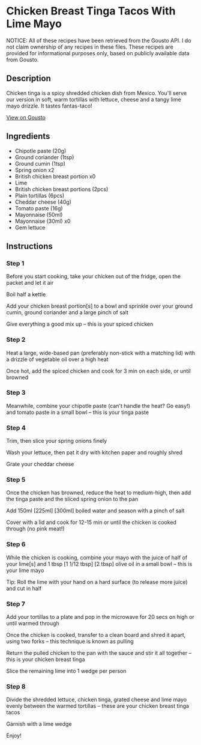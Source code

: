 # Chicken Breast Tinga Tacos With Lime Mayo

NOTICE: All of these recipes have been retrieved from the Gousto API. I do not claim ownership of any recipes in these files. These recipes are provided for informational purposes only, based on publicly available data from Gousto.

## Description

Chicken tinga is a spicy shredded chicken dish from Mexico. You'll serve our version in soft, warm tortillas with lettuce, cheese and a tangy lime mayo drizzle. It tastes fantas-taco! 

[View on Gousto](https://www.gousto.co.uk/recipes/cookbook/chicken-breast-tinga-tacos-with-lime-mayo)

## Ingredients

- Chipotle paste (20g)
- Ground coriander (1tsp)
- Ground cumin (1tsp)
- Spring onion x2
- British chicken breast portion x0
- Lime
- British chicken breast portions (2pcs)
- Plain tortillas (6pcs)
- Cheddar cheese (40g)
- Tomato paste (16g)
- Mayonnaise (50ml)
- Mayonnaise (30ml) x0
- Gem lettuce

## Instructions


### Step 1

Before you start cooking, take your chicken out of the fridge, open the packet and let it air

Boil half a kettle

Add your chicken breast portion[s] to a bowl and sprinkle over your ground cumin, ground coriander and a large pinch of salt

Give everything a good mix up – this is your spiced chicken


### Step 2

Heat a large, wide-based pan (preferably non-stick with a matching lid) with a drizzle of vegetable oil over a high heat

Once hot, add the spiced chicken and cook for 3 min on each side, or until browned


### Step 3

Meanwhile, combine your chipotle paste (can't handle the heat? Go easy!) and tomato paste in a small bowl – this is your tinga paste


### Step 4

Trim, then slice your spring onions finely

Wash your lettuce, then pat it dry with kitchen paper and roughly shred

Grate your cheddar cheese


### Step 5

Once the chicken has browned, reduce the heat to medium-high, then add the tinga paste and the sliced spring onion to the pan

Add 150ml <span class="text-purple">[225ml] </span><span class="text-danger">[300ml]</span> boiled water and season with a pinch of salt

Cover with a lid and cook for 12-15 min or until the chicken is cooked through (no pink meat!)


### Step 6

While the chicken is cooking, combine your mayo with the juice of half of your lime[s] and 1 tbsp <span class="text-purple">[1 1/12 tbsp]</span> <span class="text-danger">[2 tbsp]</span> olive oil in a small bowl – this is your lime mayo

Tip: Roll the lime with your hand on a hard surface (to release more juice) and cut in half


### Step 7

Add your tortillas to a plate and pop in the microwave for 20 secs on high or until warmed through

Once the chicken is cooked, transfer to a clean board and shred it apart, using two forks – this technique is known as pulling

Return the pulled chicken to the pan with the sauce and stir it all together – this is your chicken breast tinga

Slice the remaining lime into 1 wedge per person

### Step 8

Divide the shredded lettuce, chicken tinga, grated cheese and lime mayo evenly between the warmed tortillas – these are your chicken breast tinga tacos

Garnish with a lime wedge

Enjoy!

